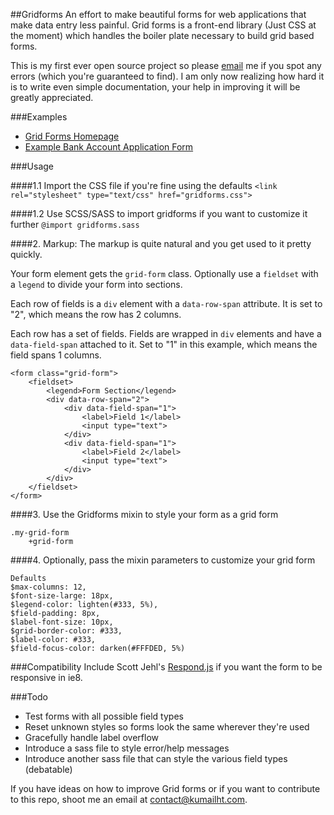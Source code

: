 ##Gridforms
An effort to make beautiful forms for web applications that make data entry less painful. Grid forms is a front-end library (Just CSS at the moment) which handles the boiler plate necessary to build grid based forms.

This is my first ever open source project so please [email](mailto:contact@kumailht.com) me if you spot any errors (which you're guaranteed to find). I am only now realizing how hard it is to write even simple documentation, your help in improving it will be greatly appreciated.

###Examples
- [Grid Forms Homepage](http://kumailht.com/gridforms)
- [Example Bank Account Application Form](http://kumailht.com/gridforms/example.html)

###Usage

####1.1 Import the CSS file if you're fine using the defaults
```<link rel="stylesheet" type="text/css" href="gridforms.css">```

####1.2 Use SCSS/SASS to import gridforms if you want to customize it further
```@import gridforms.sass```

####2. Markup:
The markup is quite natural and you get used to it pretty quickly.

Your form element gets the `grid-form` class. Optionally use a `fieldset` with a `legend` to divide your form into sections.

Each row of fields is a `div` element with a `data-row-span` attribute. It is set to "2", which means the row has 2 columns.

Each row has a set of fields. Fields are wrapped in `div` elements and have a `data-field-span` attached to it. Set to "1" in this example, which means the field spans 1 columns.

```
<form class="grid-form">
	<fieldset>
		<legend>Form Section</legend>
		<div data-row-span="2">
			<div data-field-span="1">
				<label>Field 1</label>
				<input type="text">
			</div>
			<div data-field-span="1">
				<label>Field 2</label>
				<input type="text">
			</div>
		</div>
	</fieldset>
</form>
```

####3. Use the Gridforms mixin to style your form as a grid form
```
.my-grid-form
    +grid-form
```

####4. Optionally, pass the mixin parameters to customize your grid form
```
Defaults
$max-columns: 12,
$font-size-large: 18px,
$legend-color: lighten(#333, 5%),
$field-padding: 8px,
$label-font-size: 10px,
$grid-border-color: #333,
$label-color: #333,
$field-focus-color: darken(#FFFDED, 5%)
```

###Compatibility
Include Scott Jehl's [Respond.js](https://github.com/scottjehl/Respond) if you want the form to be responsive in ie8.

###Todo

- Test forms with all possible field types
- Reset unknown styles so forms look the same wherever they're used
- Gracefully handle label overflow
- Introduce a sass file to style error/help messages
- Introduce another sass file that can style the various field types (debatable)

If you have ideas on how to improve Grid forms or if you want to contribute to this repo, shoot me an email at [contact@kumailht.com](mailto:contact@kumailht.com).
